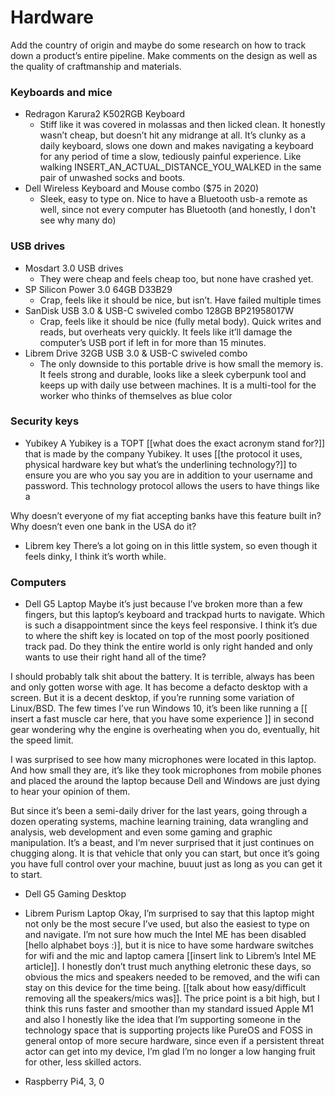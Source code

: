 # Hardware

Add the country of origin and maybe do some research on how to track down a product’s entire pipeline. Make comments on the design as well as the quality of craftmanship and materials. 



### Keyboards and mice
- Redragon Karura2 K502RGB Keyboard
	- Stiff like it was covered in molassas and then licked clean. It honestly wasn’t cheap, but doesn’t hit any midrange at all. It’s clunky as a daily keyboard, slows one down and makes navigating a keyboard for any period of time a slow, tediously painful experience. Like walking INSERT_AN_ACTUAL_DISTANCE_YOU_WALKED in the same pair of unwashed socks and boots.
- Dell Wireless Keyboard and Mouse combo ($75 in 2020)
	- Sleek, easy to type on. Nice to have a Bluetooth usb-a remote as well, since not every computer has Bluetooth (and honestly, I don't see why many do)

### USB drives
- Mosdart 3.0 USB drives
	- They were cheap and feels cheap too, but none have crashed yet.
- SP Silicon Power 3.0 64GB D33B29
	- Crap, feels like it should be nice, but isn’t. Have failed multiple times
- SanDisk USB 3.0 & USB-C swiveled combo 128GB BP21958017W
	- Crap, feels like it should be nice (fully metal body). Quick writes and reads, but overheats very quickly. It feels like it’ll damage the computer’s USB port if left in for more than 15 minutes.
- Librem Drive 32GB USB 3.0 & USB-C swiveled combo
	- The only downside to this portable drive is how small the memory is. It feels strong and durable, looks like a sleek cyberpunk tool and keeps up with daily use between machines. It is a multi-tool for the worker who thinks of themselves as blue color 


### Security keys
- Yubikey
	A Yubikey is a TOPT [[what does the exact acronym stand for?]] that is made by the company Yubikey. It uses [[the protocol it uses, physical hardware key but what’s the underlining technology?]] to ensure you are who you say you are in addition to your username and password. This technology protocol allows the users to have things like a 
	
Why doesn’t everyone of my fiat accepting banks have this feature built in? Why doesn’t even one bank in the USA do it?


- Librem key
	There’s a lot going on in this little system, so even though it feels dinky, I think it’s worth while. 

### Computers
- Dell G5 Laptop
	Maybe it’s just because I’ve broken more than a few fingers, but this laptop’s keyboard and trackpad hurts to navigate. Which is such a disappointment since the keys feel responsive. I think it’s due to where the shift key is located on top of the most poorly positioned track pad. Do they think the entire world is only right handed and only wants to use their right hand all of the time? 

I should probably talk shit about the battery. It is terrible, always has been and only gotten worse with age. It has become a defacto desktop with a screen. But it is a decent desktop, if you’re running some variation of Linux/BSD. The few times I’ve run Windows 10, it’s been like running a [[ insert a fast muscle car here, that you have some experience ]] in second gear wondering why the engine is overheating when you do, eventually, hit the speed limit.

I was surprised to see how many microphones were located in this laptop. And how small they are, it’s like they took microphones from mobile phones and placed the around the laptop because Dell and Windows are just dying to hear your opinion of them. 

But since it’s been a semi-daily driver for the last  years, going through a dozen operating systems, machine learning training, data wrangling and analysis, web development and even some gaming and graphic manipulation. It’s a beast, and I’m never surprised that it just continues on chugging along. It is that vehicle that only you can start, but once it’s going you have full control over your machine, buuut just as long as you can get it to start.  


- Dell G5 Gaming Desktop
- Librem Purism Laptop 
	Okay, I’m surprised to say that this laptop might not only be the most secure I’ve used, but also the easiest to type on and navigate. I’m not sure how much the Intel ME has been disabled [hello alphabet boys :)], but it is nice to have some hardware switches for wifi and the mic and laptop camera [[insert link to Librem’s Intel ME article]]. I honestly don’t trust much anything eletronic these days, so obvious the mics and speakers needed to be removed, and the wifi can stay on this device for the time being. [[talk about how easy/difficult removing all the speakers/mics was]]. The price point is a bit high, but I think this runs faster and smoother than my standard issued Apple M1 and also I honestly like the idea that I’m supporting someone in the technology space that is supporting projects like PureOS and FOSS in general ontop of more secure hardware, since even if a persistent threat actor can get into my device, I’m glad I’m no longer a low hanging fruit for other, less skilled actors.
 

- Raspberry Pi4, 3, 0